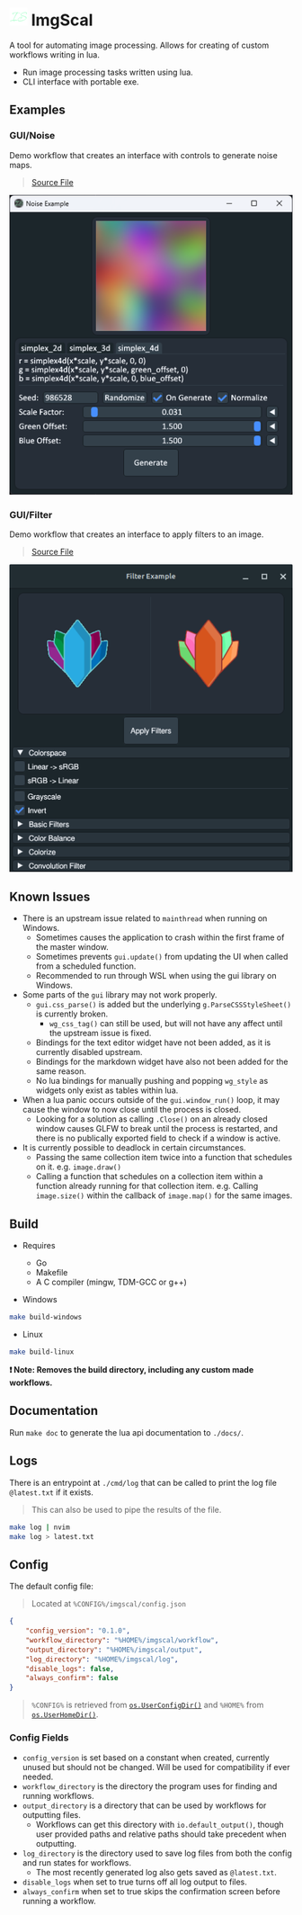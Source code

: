 
# ![icon](./assets/favicon-32x32.png) ImgScal

A tool for automating image processing. Allows for creating of custom workflows
writing in lua.

* Run image processing tasks written using lua.
* CLI interface with portable exe.

## Examples

### GUI/Noise

Demo workflow that creates an interface with controls to generate noise maps.

> [Source File](/workflows/example_noise.lua)

![noise example](assets/demos/example_noise.png)

### GUI/Filter

Demo workflow that creates an interface to apply filters to an image.

> [Source File](/workflows//example_filter.lua)

![filter example](assets/demos/example_filters.png)

## Known Issues

* There is an upstream issue related to `mainthread` when running on Windows.
  * Sometimes causes the application to crash within the first frame of the master window.
  * Sometimes prevents `gui.update()` from updating the UI when called from a scheduled function.
  * Recommended to run through WSL when using the gui library on Windows.
* Some parts of the `gui` library may not work properly.
  * `gui.css_parse()` is added but the underlying `g.ParseCSSStyleSheet()` is currently broken.
    * `wg_css_tag()` can still be used, but will not have any affect until the upstream issue is fixed.
  * Bindings for the text editor widget have not been added, as it is currently disabled upstream.
  * Bindings for the markdown widget have also not been added for the same reason.
  * No lua bindings for manually pushing and popping `wg_style` as widgets only exist as tables within lua.
* When a lua panic occurs outside of the `gui.window_run()` loop, it may cause the window to now close until the process is closed.
  * Looking for a solution as calling `.Close()` on an already closed window causes GLFW to break until the process is restarted, and there is no publically exported field to check if a window is active.
* It is currently possible to deadlock in certain circumstances.
  * Passing the same collection item twice into a function that schedules on it. e.g. `image.draw()`
  * Calling a function that schedules on a collection item within a function already running for that
    collection item. e.g. Calling `image.size()` within the callback of `image.map()` for the same images.

## Build

* Requires
  * Go
  * Makefile
  * A C compiler (mingw, TDM-GCC or g++)

* Windows

```sh
make build-windows
```

* Linux

```sh
make build-linux
```

**❗ Note: Removes the build directory, including any custom made workflows.**

## Documentation

Run `make doc` to generate the lua api documentation to `./docs/`.

## Logs

There is an entrypoint at `./cmd/log` that can be called to print the log file `@latest.txt` if it exists.

> This can also be used to pipe the results of the file.

```sh
make log | nvim
make log > latest.txt
```

## Config

The default config file:

> Located at `%CONFIG%/imgscal/config.json`

```json
{
    "config_version": "0.1.0",
    "workflow_directory": "%HOME%/imgscal/workflow",
    "output_directory": "%HOME%/imgscal/output",
    "log_directory": "%HOME%/imgscal/log",
    "disable_logs": false,
    "always_confirm": false
}
```

> `%CONFIG%` is retrieved from [`os.UserConfigDir()`](https://pkg.go.dev/os#UserConfigDir) and `%HOME%` from [`os.UserHomeDir()`](https://pkg.go.dev/os#UserHomeDir).

### Config Fields

* `config_version` is set based on a constant when created,
currently unused but should not be changed.
Will be used for compatibility if ever needed.
* `workflow_directory` is the directory the program uses for finding and running workflows.
* `output_directory` is a directory that can be used by workflows for outputting files.
  * Workflows can get this directory with `io.default_output()`, though user provided paths and
relative paths should take precedent when outputting.
* `log_directory` is the directory used to save log files from both the config and run states for workflows.
  * The most recently generated log also gets saved as `@latest.txt`.
* `disable_logs` when set to true turns off all log output to files.
* `always_confirm` when set to true skips the confirmation screen before running a workflow.
